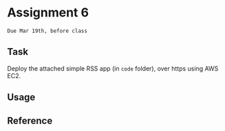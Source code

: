 # Assignment 6
`Due Mar 19th, before class`

## Task
Deploy the attached simple RSS app (in `code` folder), over https using
AWS EC2.

## Usage



## Reference

